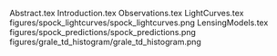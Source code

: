 Abstract.tex
Introduction.tex
Observations.tex
LightCurves.tex
figures/spock_lightcurves/spock_lightcurves.png
LensingModels.tex
figures/spock_predictions/spock_predictions.png
figures/grale_td_histogram/grale_td_histogram.png

  